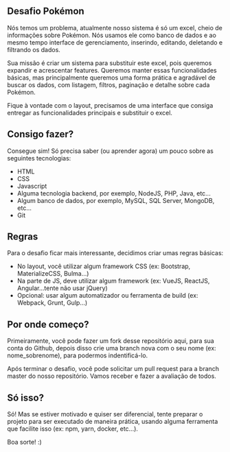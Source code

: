 ## Desafio Pokémon

Nós temos um problema, atualmente nosso sistema é só um excel, cheio de informações sobre Pokémon. Nós usamos ele como banco de dados e ao mesmo tempo interface de gerenciamento, inserindo, editando, deletando e filtrando os dados.

Sua missão é criar um sistema para substituir este excel, pois queremos expandir e acrescentar features. Queremos manter essas funcionalidades básicas, mas principalmente queremos uma forma prática e agradável de buscar os dados, com listagem, filtros, paginação e detalhe sobre cada Pokémon.

Fique à vontade com o layout, precisamos de uma interface que consiga entregar as funcionalidades principais e substituir o excel.


## Consigo fazer?

Consegue sim! Só precisa saber (ou aprender agora) um pouco sobre as seguintes tecnologias:
- HTML
- CSS 
- Javascript
- Alguma tecnologia backend, por exemplo, NodeJS, PHP, Java, etc...
- Algum banco de dados, por exemplo, MySQL, SQL Server, MongoDB, etc...
- Git


## Regras

Para o desafio ficar mais interessante, decidimos criar umas regras básicas:
- No layout, você utilizar algum framework CSS (ex: Bootstrap, MaterializeCSS, Bulma...)
- Na parte de JS, deve utilizar algum framework (ex: VueJS, ReactJS, Angular...tente não usar jQuery)
- Opcional: usar algum automatizador ou ferramenta de build (ex: Webpack, Grunt, Gulp...)

## Por onde começo?

Primeiramente, você pode fazer um fork desse repositório aqui, para sua conta do Github, depois disso crie uma branch nova com o seu nome (ex: nome_sobrenome), para podermos indentificá-lo.

Após terminar o desafio, você pode solicitar um pull request para a branch master do nosso repositório. Vamos receber e fazer a avaliação de todos.

## Só isso?

Só! Mas se estiver motivado e quiser ser diferencial, tente preparar o projeto para ser executado de maneira prática, usando alguma ferramenta que facilite isso (ex: npm, yarn, docker, etc...). 

Boa sorte! :)
